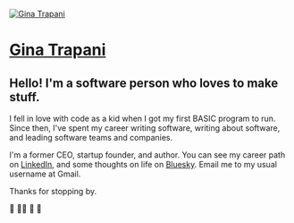 [![Gina Trapani](https://1.gravatar.com/avatar/44230311a3dcd684b6c5f81bf2ec9f60?s=200&d=mm&r=g)](/)

# [Gina Trapani](/)

## Hello! I'm a software person who loves to make stuff.

I fell in love with code as a kid when I got my first BASIC program to run. Since then, I've spent my career writing software, writing about software, and leading software teams and companies.

I'm a former CEO, startup founder, and author. You can see my career path on [LinkedIn](https://linkedin.com/in/ginatrapani), and some thoughts on life on [Bluesky](https://bsky.app/profile/ginatrapani.org). Email me to my usual username at Gmail.

Thanks for stopping by.

👋 🏳️‍🌈 🦄 📓
